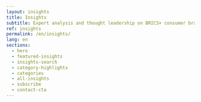 ```yaml
---
layout: insights
title: Insights
subtitle: Expert analysis and thought leadership on BRICS+ consumer brands
ref: insights
permalink: /en/insights/
lang: en
sections:
  - hero
  - featured-insights
  - insights-search
  - category-highlights
  - categories
  - all-insights
  - subscribe
  - contact-cta
---
```


